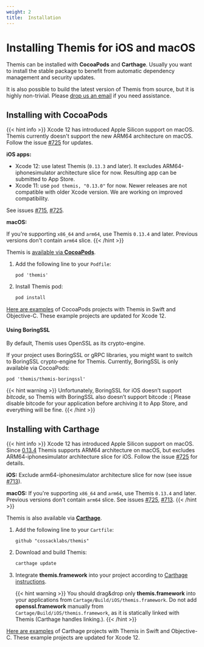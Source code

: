 ```yaml
---
weight: 2
title:  Installation
---
```


# Installing Themis for iOS and macOS

Themis can be installed with **CocoaPods** and **Carthage**.
Usually you want to install the stable package to benefit from automatic dependency management and security updates.

It is also possible to build the latest version of Themis from source,
but it is highly non-trivial.
Please [drop us an email](mailto:dev@cossacklabs.com) if you need assistance.

## Installing with CocoaPods

{{< hint info >}}
Xcode 12 has introduced Apple Silicon support on macOS. Themis currently doesn't support the new ARM64 architecture on macOS. Follow the issue [#725](https://github.com/cossacklabs/themis/issues/725) for updates.

**iOS apps:**

  - Xcode 12: use latest Themis (`0.13.3` and later). It excludes ARM64-iphonesimulator architecture slice for now. Resulting app can be submitted to App Store.
  - Xcode 11: use `pod themis, "0.13.0"` for now. Newer releases are not compatible with older Xcode version. We are working on improved compatibility.

See issues [#715](https://github.com/cossacklabs/themis/issues/715), [#725](https://github.com/cossacklabs/themis/issues/725).

**macOS:**

If you're supporting `x86_64` and `arm64`, use Themis `0.13.4` and later. Previous versions don't contain `arm64` slice.
{{< /hint >}}

Themis is [available via **CocoaPods**](https://cocoapods.org/pods/themis).

 1. Add the following line to your `Podfile`:

    ```
    pod 'themis'
    ```

 2. Install Themis pod:

    ```bash
    pod install
    ```

[Here are examples](../examples/) of CocoaPods projects with Themis in Swift and Objective-C. These example projects are updated for Xcode 12.

#### Using BoringSSL

By default, Themis uses OpenSSL as its crypto-engine.

If your project uses BoringSSL or gRPC libraries,
you might want to switch to BoringSSL crypto-engine for Themis.
Currently, BoringSSL is only available via CocoaPods:

```
pod 'themis/themis-boringssl'
```

{{< hint warning >}}
Unfortunately, BoringSSL for iOS doesn’t support _bitcode_,
so Themis with BoringSSL also doesn’t support bitcode :(
Please disable bitcode for your application before archiving it to App Store, and everything will be fine.
{{< /hint >}}

## Installing with Carthage

{{< hint info >}}
Xcode 12 has introduced Apple Silicon support on macOS. Since [0.13.4](https://github.com/cossacklabs/themis/releases/tag/0.13.4) Themis supports ARM64 architecture on macOS, but excludes ARM64-iphonesimulator architecture slice for iOS. Follow the issue [#725](https://github.com/cossacklabs/themis/issues/725) for details.

**iOS:**
Exclude arm64-iphonesimulator architecture slice for now (see issue [#713](https://github.com/cossacklabs/themis/issues/713)).

**macOS:**
If you're supporting `x86_64` and `arm64`, use Themis `0.13.4` and later. Previous versions don't contain `arm64` slice. See issues [#725](https://github.com/cossacklabs/themis/issues/725), [#713](https://github.com/cossacklabs/themis/issues/713).
{{< /hint >}}


Themis is also available via [**Carthage**](https://github.com/Carthage/Carthage).

 1. Add the following line to your `Cartfile`:

    ```
    github "cossacklabs/themis"
    ```

 2. Download and build Themis:

    ```bash
    carthage update
    ```

 3. Integrate **themis.framework** into your project
    according to [Carthage instructions](https://github.com/Carthage/Carthage#adding-frameworks-to-an-application).

    {{< hint warning >}}
You should drag&drop only **themis.framework** into your applications from `Cartage/Build/iOS/themis.framework`. Do not add **openssl.framework** manually from `Cartage/Build/iOS/themis.framework`, as it is statically linked with Themis (Carthage handles linking.). 
    {{< /hint >}}

[Here are examples](../examples/) of Carthage projects with Themis in Swift and Objective-C. These example projects are updated for Xcode 12.

